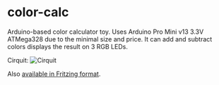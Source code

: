 # color-calc
Arduino-based color calculator toy.
Uses Arduino Pro Mini v13 3.3V ATMega328 due to the minimal size and price.
It can add and subtract colors displays the result on 3 RGB LEDs.

Cirquit:
![Cirquit](color-calc-cirquit.svt "Cirquit")

Also [available in Fritzing format](color-calc-cirquit.fzz).

